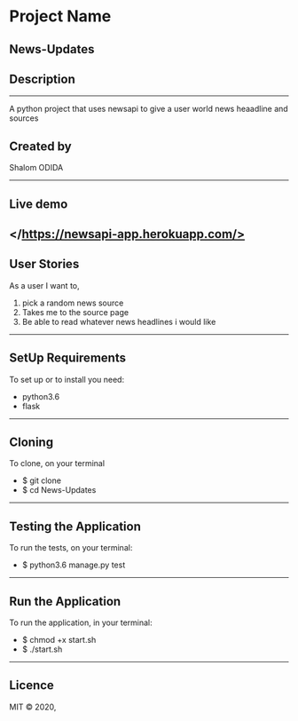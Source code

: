 # Project Name

 News-Updates
---

## Description
---
A python project that uses newsapi to give a user world news heaadline and sources

## Created by
Shalom ODIDA

---

## Live demo

</https://newsapi-app.herokuapp.com/>
---
## User Stories
As a user I want to, 
1. pick a random news source
2. Takes me to the source page
3. Be able to read whatever news headlines i would like

 ---

## SetUp Requirements
To set up or to install you need:
 * python3.6
 * flask
 ---
## Cloning
To clone, on your terminal
* $ git clone
* $ cd News-Updates
---
## Testing the Application
To run the tests, on your terminal:

  * $ python3.6 manage.py test
---
## Run the Application
To run the application, in your terminal:

* $ chmod +x start.sh
* $ ./start.sh
---
## Licence
MIT © 2020, 